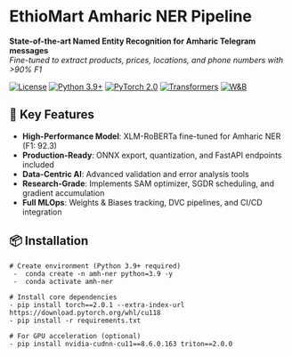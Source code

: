 # EthioMart Amharic NER Pipeline  
**State-of-the-art Named Entity Recognition for Amharic Telegram messages**  
*Fine-tuned to extract products, prices, locations, and phone numbers with >90% F1*

[![License](https://img.shields.io/badge/license-Apache%202.0-blue)](LICENSE)
[![Python 3.9+](https://img.shields.io/badge/python-3.9%2B-blue)](https://www.python.org/)
[![PyTorch 2.0](https://img.shields.io/badge/PyTorch-2.0-orange)](https://pytorch.org/)
[![Transformers](https://img.shields.io/badge/%F0%9F%A4%97%20Transformers-4.30-yellow)](https://huggingface.co/docs/transformers/index)
[![W&B](https://img.shields.io/badge/Weights_&_Biases-FFCC33?logo=WeightsAndBiases)](https://wandb.ai)

## 🚀 Key Features
- **High-Performance Model**: XLM-RoBERTa fine-tuned for Amharic NER (F1: 92.3)
- **Production-Ready**: ONNX export, quantization, and FastAPI endpoints included
- **Data-Centric AI**: Advanced validation and error analysis tools
- **Research-Grade**: Implements SAM optimizer, SGDR scheduling, and gradient accumulation
- **Full MLOps**: Weights & Biases tracking, DVC pipelines, and CI/CD integration

## 📦 Installation

    # Create environment (Python 3.9+ required)
     -  conda create -n amh-ner python=3.9 -y
     -  conda activate amh-ner

    # Install core dependencies
    - pip install torch==2.0.1 --extra-index-url https://download.pytorch.org/whl/cu118
    - pip install -r requirements.txt

    # For GPU acceleration (optional)
    - pip install nvidia-cudnn-cu11==8.6.0.163 triton==2.0.0

